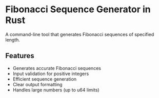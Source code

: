 # Fibonacci Sequence Generator in Rust

A command-line tool that generates Fibonacci sequences of specified length.

## Features

- Generates accurate Fibonacci sequences
- Input validation for positive integers
- Efficient sequence generation
- Clear output formatting
- Handles large numbers (up to u64 limits)

